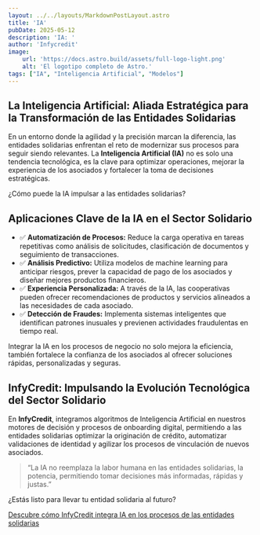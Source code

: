 ```yaml
---
layout: ../../layouts/MarkdownPostLayout.astro
title: 'IA'
pubDate: 2025-05-12
description: 'IA: '
author: 'Infycredit'
image:
    url: 'https://docs.astro.build/assets/full-logo-light.png'
    alt: 'El logotipo completo de Astro.'
tags: ["IA", "Inteligencia Artificial", "Modelos"]
---
```


<article class="max-w-3xl mx-auto p-6">
  <h1 class="text-4xl font-bold bg-gradient-to-r from-green-500 via-teal-500 to-cyan-500 bg-clip-text text-transparent text-center mb-8">
    La Inteligencia Artificial: Aliada Estratégica para la Transformación de las Entidades Solidarias
  </h1>

  <p class="text-lg mb-6 text-gray-700">
    En un entorno donde la agilidad y la precisión marcan la diferencia, las entidades solidarias enfrentan el reto de modernizar sus procesos para seguir siendo relevantes. 
    La <strong>Inteligencia Artificial (IA)</strong> no es solo una tendencia tecnológica, es la clave para optimizar operaciones, mejorar la experiencia de los asociados y fortalecer la toma de decisiones estratégicas.
  </p>

  <p class="text-lg font-semibold mb-4 text-center">
    ¿Cómo puede la IA impulsar a las entidades solidarias?
  </p>

  <h2 class="text-2xl font-bold text-center text-teal-600 mb-6">
    Aplicaciones Clave de la IA en el Sector Solidario
  </h2>

  <ul class="list-disc list-inside space-y-2 text-gray-700 mb-6">
    <li>✅ <strong>Automatización de Procesos:</strong> Reduce la carga operativa en tareas repetitivas como análisis de solicitudes, clasificación de documentos y seguimiento de transacciones.</li>
    <li>✅ <strong>Análisis Predictivo:</strong> Utiliza modelos de machine learning para anticipar riesgos, prever la capacidad de pago de los asociados y diseñar mejores productos financieros.</li>
    <li>✅ <strong>Experiencia Personalizada:</strong> A través de la IA, las cooperativas pueden ofrecer recomendaciones de productos y servicios alineados a las necesidades de cada asociado.</li>
    <li>✅ <strong>Detección de Fraudes:</strong> Implementa sistemas inteligentes que identifican patrones inusuales y previenen actividades fraudulentas en tiempo real.</li>
  </ul>

  <p class="text-lg mb-6 text-gray-700">
    Integrar la IA en los procesos de negocio no solo mejora la eficiencia, también fortalece la confianza de los asociados al ofrecer soluciones rápidas, personalizadas y seguras.
  </p>

  <h2 class="text-2xl font-bold text-center text-teal-600 mb-6">
    InfyCredit: Impulsando la Evolución Tecnológica del Sector Solidario
  </h2>

  <p class="text-lg mb-6 text-gray-700">
    En <strong>InfyCredit</strong>, integramos algoritmos de Inteligencia Artificial en nuestros motores de decisión y procesos de onboarding digital, permitiendo a las entidades solidarias optimizar la originación de crédito, automatizar validaciones de identidad y agilizar los procesos de vinculación de nuevos asociados.
  </p>

  <blockquote class="border-l-4 border-teal-500 pl-4 italic text-gray-600 mb-6">
    “La IA no reemplaza la labor humana en las entidades solidarias, la potencia, permitiendo tomar decisiones más informadas, rápidas y justas.”
  </blockquote>

  <p class="text-center text-lg font-semibold mb-8">
    ¿Estás listo para llevar tu entidad solidaria al futuro?
  </p>

  <p class="text-center">
    <a href="https://infycredit.com" target="_blank" 
       class="inline-block px-6 py-3 bg-teal-600 text-white rounded-2xl shadow-md hover:bg-teal-700 transition">
      Descubre cómo InfyCredit integra IA en los procesos de las entidades solidarias
    </a>
  </p>
</article>


